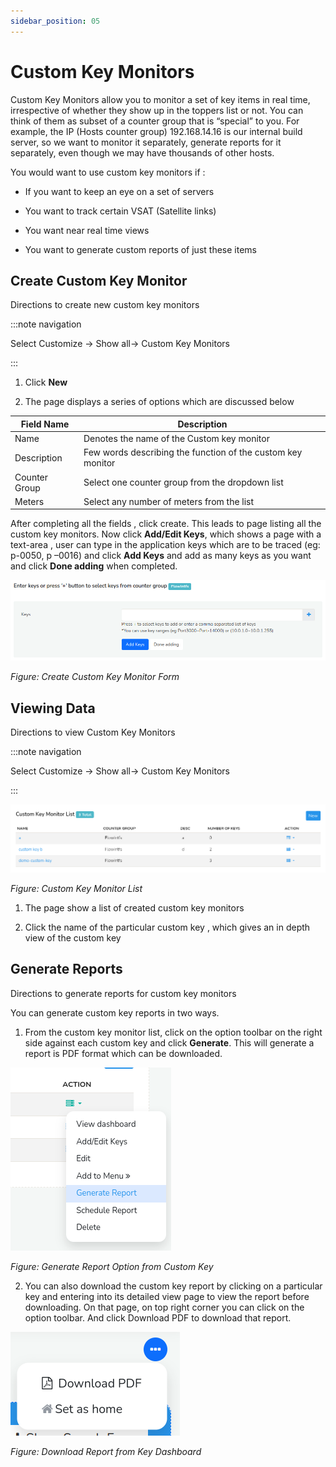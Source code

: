 ```yaml
---
sidebar_position: 05
---
```


# Custom Key Monitors

Custom Key Monitors allow you to monitor a set of key items in real time,
irrespective of whether they show up in the toppers list or not. You can
think of them as subset of a counter group that is “special” to you. For
example, the IP (Hosts counter group) 192.168.14.16 is our internal
build server, so we want to monitor it separately, generate reports for
it separately, even though we may have thousands of other hosts.

You would want to use custom key monitors if :  

- If you want to keep an eye on a set of servers  

- You want to track certain VSAT (Satellite links)  

- You want near real time views  

- You want to generate custom reports of just these items

## Create Custom Key Monitor

Directions to create new custom key monitors

:::note navigation

Select Customize -\> Show all-> Custom Key Monitors

:::

1. Click **New**  

2. The page displays a series of options which are discussed below

| Field Name    | Description                                                 |
| ------------- | ----------------------------------------------------------- |
| Name          | Denotes the name of the Custom key monitor                  |
| Description   | Few words describing the function of the custom key monitor |
| Counter Group | Select one counter group from the dropdown list             |
| Meters        | Select any number of meters from the list                   |

After completing all the fields , click create. This leads to page listing all the custom key monitors. Now click **Add/Edit Keys**, which shows a page with a text-area , user
can type in the application keys which are to be traced (eg: p-0050, p
–0016) and click **Add Keys** and add as many keys as you want and click **Done adding** when completed.

![](images/ckeymonitor.png)

*Figure: Create Custom Key Monitor Form*

## Viewing Data

Directions to view Custom Key Monitors

:::note navigation

Select Customize -\> Show all-> Custom Key Monitors

:::

![](images/ckeymonitorlist.png)

*Figure: Custom Key Monitor List*

1. The page show a list of created custom key monitors  

2. Click the name of the particular custom key , which gives an in depth
   view of the custom key

## Generate Reports

Directions to generate reports for custom key monitors

You can generate custom key reports in two ways.

1) From the custom key monitor list, click on the option toolbar on the right side against each custom key and click **Generate**. This will generate a report is PDF format which can be downloaded.

![](images/generatereportckey.png)

*Figure: Generate Report Option from Custom Key*

2) You can also download the custom key report by clicking on a particular key and entering into its detailed view page to view the report before downloading. On that page, on top right corner you can click on the option toolbar. And click Download PDF to download that report.

![](images/ckeyreport.png)

*Figure: Download Report from Key Dashboard*
